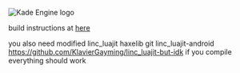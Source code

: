 
![Kade Engine logo](assets/preload/images/KadeEngineLogo.png)

build instructions at [here](https://github.com/luckydog7/Funkin-android/blob/master/README.md)

you also need modified linc_luajit
haxelib git linc_luajit-android https://github.com/KlavierGayming/linc_luajit-but-idk
if you compile everything should work

